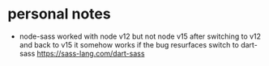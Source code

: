 # personal notes

- node-sass worked with node v12 but not node v15
  after switching to v12 and back to v15 it somehow works
  if the bug resurfaces switch to dart-sass https://sass-lang.com/dart-sass
